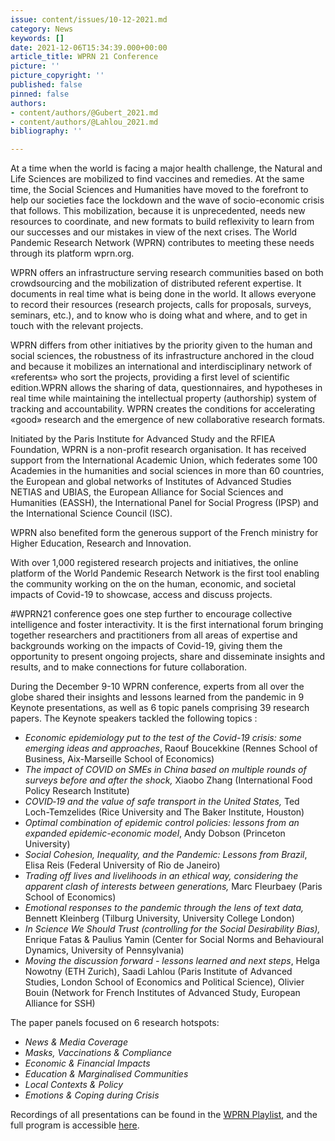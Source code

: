```yaml
---
issue: content/issues/10-12-2021.md
category: News
keywords: []
date: 2021-12-06T15:34:39.000+00:00
article_title: WPRN 21 Conference
picture: ''
picture_copyright: ''
published: false
pinned: false
authors:
- content/authors/@Gubert_2021.md
- content/authors/@Lahlou_2021.md
bibliography: ''

---
```

At a time when the world is facing a major health challenge, the Natural and Life Sciences are mobilized to find vaccines and remedies. At the same time, the Social Sciences and Humanities have moved to the forefront to help our societies face the lockdown and the wave of socio-economic crisis that follows. This mobilization, because it is unprecedented, needs new resources to coordinate, and new formats to build reflexivity to learn from our successes and our mistakes in view of the next crises. The World Pandemic Research Network (WPRN) contributes to meeting these needs through its platform wprn.org.

WPRN offers an infrastructure serving research communities based on both crowdsourcing and the mobilization of distributed referent expertise. It documents in real time what is being done in the world. It allows everyone to record their resources (research projects, calls for proposals, surveys, seminars, etc.), and to know who is doing what and where, and to get in touch with the relevant projects.

WPRN differs from other initiatives by the priority given to the human and social sciences, the robustness of its infrastructure anchored in the cloud and because it mobilizes an international and interdisciplinary network of «referents» who sort the projects, providing a first level of scientific edition.WPRN allows the sharing of data, questionnaires, and hypotheses in real time while maintaining the intellectual property (authorship) system of tracking and accountability. WPRN creates the conditions for accelerating «good» research and the emergence of new collaborative research formats.

Initiated by the Paris Institute for Advanced Study and the RFIEA Foundation, WPRN is a non-profit research organisation. It has received support from the International Academic Union, which federates some 100 Academies in the humanities and social sciences in more than 60 countries, the European and global networks of Institutes of Advanced Studies NETIAS and UBIAS, the European Alliance for Social Sciences and Humanities (EASSH), the International Panel for Social Progress (IPSP) and the International Science Council (ISC).

WPRN also benefited form the generous support of the French ministry for Higher Education, Research and Innovation.

With over 1,000 registered research projects and initiatives, the online platform of the World Pandemic Research Network is the first tool enabling the community working on the on the human, economic, and societal impacts of Covid-19 to showcase, access and discuss projects.

\#WPRN21 conference goes one step further to encourage collective intelligence and foster interactivity. It is the first international forum bringing together researchers and practitioners from all areas of expertise and backgrounds working on the impacts of Covid-19, giving them the opportunity to present ongoing projects, share and disseminate insights and results, and to make connections for future collaboration.

During the December 9-10 WPRN conference, experts from all over the globe shared their insights and lessons learned from the pandemic in 9 Keynote presentations, as well as 6 topic panels comprising 39 research papers. The Keynote speakers tackled the following topics :

* _Economic epidemiology put to the test of the Covid-19 crisis: some emerging ideas and approaches_, Raouf Boucekkine (Rennes School of Business, Aix-Marseille School of Economics)
* _The impact of COVID on SMEs in China based on multiple rounds of surveys before and after the shock,_ Xiaobo Zhang (International Food Policy Research Institute)
* _COVID‑19 and the value of safe transport in the United States,_ Ted Loch-Temzelides (Rice University and The Baker Institute, Houston)
* _Optimal combination of epidemic control policies: lessons from an expanded epidemic-economic model_, Andy Dobson (Princeton University)
* _Social Cohesion, Inequality, and the Pandemic: Lessons from Brazil_, Elisa Reis (Federal University of Rio de Janeiro)
* _Trading off lives and livelihoods in an ethical way, considering the apparent clash of interests between generations,_ Marc Fleurbaey (Paris School of Economics)
* _Emotional responses to the pandemic through the lens of text data,_ Bennett Kleinberg (Tilburg University, University College London)
* _In Science We Should Trust (controlling for the Social Desirability Bias),_ Enrique Fatas & Paulius Yamin (Center for Social Norms and Behavioural Dynamics, University of Pennsylvania)
* _Moving the discussion forward - lessons learned and next steps_, Helga Nowotny (ETH Zurich), Saadi Lahlou (Paris Institute of Advanced Studies, London School of Economics and Political Science), Olivier Bouin (Network for French Institutes of Advanced Study, European Alliance for SSH)

The paper panels focused on 6 research hotspots:

* _News & Media Coverage_
* _Masks, Vaccinations & Compliance_
* _Economic & Financial Impacts_
* _Education & Marginalised Communities_
* _Local Contexts & Policy_
* _Emotions & Coping during Crisis_

Recordings of all presentations can be found in the [WPRN Playlist](https://www.youtube.com/playlist?list=PLLv_k1nsHewlD-pB7BCWsiQnNvb_NhPpO "WPRN Playlist"), and the full program is accessible [here](https://wprn.org/conference/ "WPRN Program").